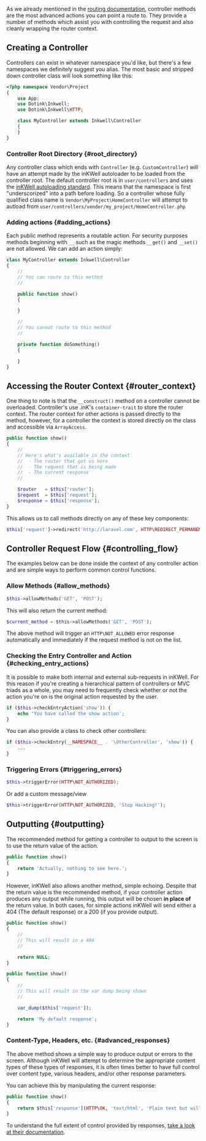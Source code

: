 As we already mentioned in the [routing documentation](./routing), controller methods are the most advanced actions you can point a route to.  They provide a number of methods which assist you with controlling the request and also cleanly wrapping the router context.

## Creating a Controller

Controllers can exist in whatever namespace you'd like, but there's a few namespaces we definitely suggest you alias.  The most basic and stripped down controller class will look something like this:

```php
<?php namespace Vendor\Project
{
	use App;
	use Dotink\Inkwell;
	use Dotink\Inkwell\HTTP;

	class MyController extends Inkwell\Controller
	{
	}
}
```

### Controller Root Directory {#root_directory}

Any controller class which ends with `Controller` (e.g. `CustomController`) will have an attempt made by the inKWell autoloader to be loaded from the controller root.  The default controller root is in `user/controllers` and uses the [inKWell autoloading standard](#).  This means that the namespace is first "underscorized" into a path before loading.  So a controller whose fully qualified class name is `Vendor\MyProject\HomeController` will attempt to autload from `user/controllers/vendor/my_project/HomeController.php`

### Adding actions {#adding_actions}

Each public method represents a routable action.  For security purposes methods beginning with `__` such as the magic methods `__get()` and `__set()` are not allowed.  We can add an action simply:

```php
class MyController extends Inkwell\Controller
{
	//
	// You can route to this method
	//

	public function show()
	{

	}

	//
	// You cannot route to this method
	//

	private function doSomething()
	{

	}
}
```

## Accessing the Router Context {#router_context}

One thing to note is that the `__construct()` method on a controller cannot be overloaded.  Controller's use .inK's `container-trait` to store the router context.  The router context for other actions is passed directly to the method, however, for a controller the context is stored directly on the class and accessible via `ArrayAccess`.

```php
public function show()
{
	//
	// Here's what's available in the context
	//  - The router that got us here
	//  - The request that is being made
	//  - The current response
	//

	$router   = $this['router'];
	$request  = $this['request'];
	$response = $this['response'];
}
```

This allows us to call methods directly on any of these key components:

```php
$this['request']->redirect('http://laravel.com', HTTP\REDIRECT_PERMANENT);
```

## Controller Request Flow {#controlling_flow}

The examples below can be done inside the context of any controller action and are simple ways to perform common control functions.

### Allow Methods {#allow_methods}

```php
$this->allowMethods('GET', 'POST');
```

This will also return the current method:

```php
$current_method = $this->allowMethods('GET', 'POST');
```

The above method will trigger an `HTTP\NOT_ALLOWED` error response automatically and immediately if the request method is not on the list.

### Checking the Entry Controller and Action {#checking_entry_actions}

It is possible to make both internal and external sub-requests in inKWell.  For this reason if you're creating a hierarchical pattern of controllers or MVC triads as a whole, you may need to frequently check whether or not the action you're on is the original action requested by the user.

```php
if ($this->checkEntryAction('show')) {
	echo 'You have called the show action';
}
```

You can also provide a class to check other controllers:

```php
if ($this->checkEntry(__NAMESPACE__ . '\OtherController', 'show')) {
	...
}
```

### Triggering Errors {#triggering_errors}

```php
$this->triggerError(HTTP\NOT_AUTHORIZED);
```

Or add a custom message/view

```php
$this->triggerError(HTTP\NOT_AUTHORIZED, 'Stop Hacking!');
```

## Outputting {#outputting}

The recommended method for getting a controller to output to the screen is to use the return value of the action.

```php
public function show()
{
	return 'Actually, nothing to see here.';
}
```

However, inKWell also allows another method, simple echoing.  Despite that the return value is the recommended method, if your controller action produces any output while running, this output will be chosen **in place of** the return value.  In both cases, for simple actions inKWell will send either a 404 (The default response) or a 200 (if you provide output).

```php
public function show()
{
	//
	// This will result in a 404
	//

	return NULL;
}
```

```php
public function show()
{
	//
	// This will result in the var dump being shown
	//

	var_dump($this['request']);

	return 'My default response';
}
```

### Content-Type, Headers, etc. {#advanced_responses}

The above method shows a simple way to produce output or errors to the screen.  Although inKWell will attempt to determine the appropriate content types of these types of responses, it is often times better to have full control over content type, various headers, and/or other response parameters.

You can achieve this by manipulating the current response:

```php
public function show()
{
	return $this['response'](HTTP\OK, 'text/html', 'Plain text but will be sent as HTML');
}
```

To understand the full extent of control provided by responses, [take a look at their documentation](./responses).